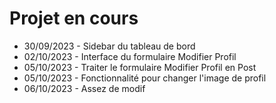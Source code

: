 # Projet en cours

- 30/09/2023 - Sidebar du tableau de bord
- 02/10/2023 - Interface du formulaire Modifier Profil
- 05/10/2023 - Traiter le formulaire Modifier Profil en Post
- 05/10/2023 - Fonctionnalité pour changer l'image de profil
- 06/10/2023 - Assez de modif